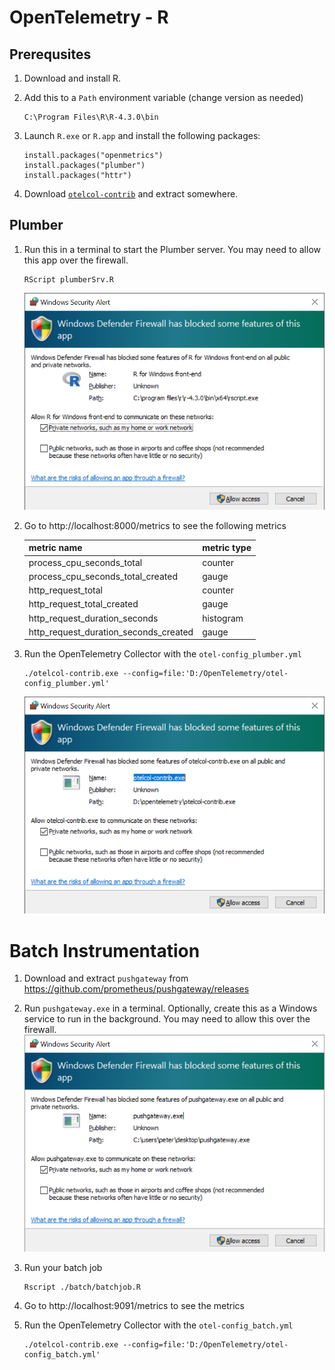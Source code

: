 # OpenTelemetry - R

## Prerequsites
1. Download and install R.

2. Add this to a `Path` environment variable (change version as needed)
   ```
   C:\Program Files\R\R-4.3.0\bin
   ```

3. Launch `R.exe` or `R.app` and install the following packages:
   ```
   install.packages("openmetrics")
   install.packages("plumber")
   install.packages("httr")
   ```

4. Download [`otelcol-contrib`](https://github.com/open-telemetry/opentelemetry-collector-releases/releases) and extract somewhere.

## Plumber

1. Run this in a terminal to start the Plumber server.  You may need to allow this app over the firewall.
   ```
   RScript plumberSrv.R
   ```
   ![](images/r-plumber.png)

2. Go to http://localhost:8000/metrics to see the following metrics

    | metric name | metric type |
    | :---------- | :---------- |
    | process_cpu_seconds_total | counter |
    | process_cpu_seconds_total_created | gauge |
    | http_request_total | counter |
    | http_request_total_created | gauge |
    | http_request_duration_seconds | histogram |
    | http_request_duration_seconds_created | gauge |
   
3. Run the OpenTelemetry Collector with the `otel-config_plumber.yml`
   ```
   ./otelcol-contrib.exe --config=file:'D:/OpenTelemetry/otel-config_plumber.yml'
   ```
   ![](images/otelcol-contrib.png)

# Batch Instrumentation

1. Download and extract `pushgateway` from https://github.com/prometheus/pushgateway/releases
2. Run `pushgateway.exe` in a terminal.  Optionally, create this as a Windows service to run in the background.  You may need to allow this over the firewall.
   ![](images/pushgateway.png)

3. Run your batch job
   ```
   Rscript ./batch/batchjob.R
   ```
4. Go to http://localhost:9091/metrics to see the metrics

5. Run the OpenTelemetry Collector with the `otel-config_batch.yml`
   ```
   ./otelcol-contrib.exe --config=file:'D:/OpenTelemetry/otel-config_batch.yml'
   ```

